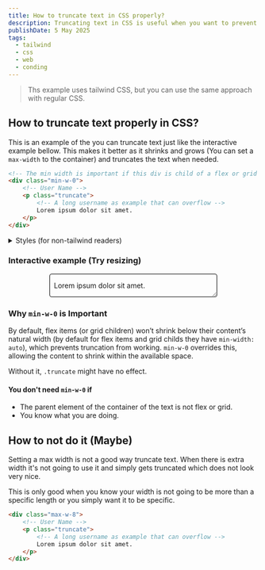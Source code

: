 ```yaml
---
title: How to truncate text in CSS properly?
description: Truncating text in CSS is useful when you want to prevent long content from overflowing its container. I will tech you how to do it properly.
publishDate: 5 May 2025
tags:
  - tailwind
  - css
  - web
  - conding
---
```


<style>
  .truncate {
    overflow: hidden;
    text-overflow: ellipsis;
    white-space: nowrap;
  }

  .min-w-0 {
    min-width: 0;
  }

  .example-container {
    margin-top: 1rem;
    padding-inline: .5rem;
    border-radius: 0.25rem;
    margin-inline: auto;
    max-width: 20rem;
    border: 1px solid #000;
    resize: horizontal;
    overflow: auto;
  }
</style>

> Ths example uses tailwind CSS, but you can use the same approach with regular CSS.

## How to truncate text properly in CSS?

This is an example of the you can truncate text just like the interactive example bellow. This makes it better as it shrinks and grows (You can set a `max-width` to the container) and truncates the text when needed.

```html
<!-- The min width is important if this div is child of a flex or grid container -->
<div class="min-w-0">
	<!-- User Name -->
	<p class="truncate">
		<!-- A long username as example that can overflow -->
		Lorem ipsum dolor sit amet.
	</p>
</div>
```

<details>
<summary>Styles (for non-tailwind readers)</summary>

```css
.truncate {
	overflow: hidden;
	text-overflow: ellipsis;
	white-space: nowrap;
}

.min-w-0 {
	min-width: 0;
}
```

</details>

### Interactive example (Try resizing)

<div class="min-w-0 example-container">
  <p class="truncate">
		Lorem ipsum dolor sit amet.
  </p>
</div>

### Why `min-w-0` is Important

By default, flex items (or grid children) won’t shrink below their content’s natural width (by default for flex items and grid childs they have `min-width: auto`), which prevents truncation from working. `min-w-0` overrides this, allowing the content to shrink within the available space.

Without it, `.truncate` might have no effect.

#### You don't need `min-w-0` if

- The parent element of the container of the text is not flex or grid.
- You know what you are doing.

## How to not do it (Maybe)

Setting a max width is not a good way truncate text. When there is extra width it's not going to use it and simply gets truncated which does not look very nice.

This is only good when you know your width is not going to be more than a specific length or you simply want it to be specific.

```html
<div class="max-w-8">
	<!-- User Name -->
	<p class="truncate">
		<!-- A long username as example that can overflow -->
		Lorem ipsum dolor sit amet.
	</p>
</div>
```
